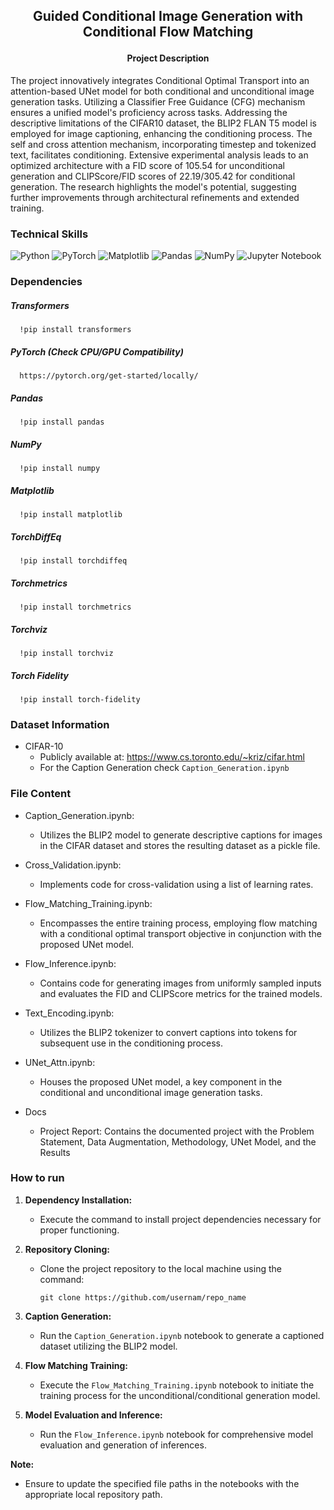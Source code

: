 <h2>
<p align='center'>
Guided Conditional Image Generation with Conditional Flow Matching
</p>
</h2>

<h4 align='center'> Project Description </h4>
The project innovatively integrates Conditional Optimal Transport into an attention-based UNet model for both conditional and unconditional image generation tasks. Utilizing a Classifier Free Guidance (CFG) mechanism ensures a unified model's proficiency across tasks. Addressing the descriptive limitations of the CIFAR10 dataset, the BLIP2 FLAN T5 model is employed for image captioning, enhancing the conditioning process. The self and cross attention mechanism, incorporating timestep and tokenized text, facilitates conditioning. Extensive experimental analysis leads to an optimized architecture with a FID score of 105.54 for unconditional generation and CLIPScore/FID scores of 22.19/305.42 for conditional generation. The research highlights the model's potential, suggesting further improvements through architectural refinements and extended training.

### Technical Skills 
![Python](https://img.shields.io/badge/python-3670A0?style=for-the-badge&logo=python&logoColor=ffdd54)
![PyTorch](https://img.shields.io/badge/PyTorch-%23EE4C2C.svg?style=for-the-badge&logo=PyTorch&logoColor=white)
![Matplotlib](https://img.shields.io/badge/Matplotlib-%23ffffff.svg?style=for-the-badge&logo=Matplotlib&logoColor=black)
![Pandas](https://img.shields.io/badge/pandas-%23150458.svg?style=for-the-badge&logo=pandas&logoColor=white)
![NumPy](https://img.shields.io/badge/numpy-%23013243.svg?style=for-the-badge&logo=numpy&logoColor=white)
![Jupyter Notebook](https://img.shields.io/badge/jupyter-%23FA0F00.svg?style=for-the-badge&logo=jupyter&logoColor=white)
<br>

### Dependencies
##### Transformers
      !pip install transformers
##### PyTorch (Check CPU/GPU Compatibility)
      https://pytorch.org/get-started/locally/
##### Pandas
      !pip install pandas
##### NumPy
      !pip install numpy
##### Matplotlib
      !pip install matplotlib
##### TorchDiffEq
      !pip install torchdiffeq
##### Torchmetrics
      !pip install torchmetrics
##### Torchviz
      !pip install torchviz
##### Torch Fidelity
      !pip install torch-fidelity

### Dataset Information
* CIFAR-10
   * Publicly available at: https://www.cs.toronto.edu/~kriz/cifar.html
   * For the Caption Generation check `Caption_Generation.ipynb`
  
### File Content
* Caption_Generation.ipynb:
   - Utilizes the BLIP2 model to generate descriptive captions for images in the CIFAR dataset and stores the resulting dataset as a pickle file.

* Cross_Validation.ipynb:
   - Implements code for cross-validation using a list of learning rates.

* Flow_Matching_Training.ipynb:
   - Encompasses the entire training process, employing flow matching with a conditional optimal transport objective in conjunction with the proposed UNet model.

* Flow_Inference.ipynb:
   - Contains code for generating images from uniformly sampled inputs and evaluates the FID and CLIPScore metrics for the trained models.

* Text_Encoding.ipynb:
   - Utilizes the BLIP2 tokenizer to convert captions into tokens for subsequent use in the conditioning process.

* UNet_Attn.ipynb:
   - Houses the proposed UNet model, a key component in the conditional and unconditional image generation tasks.

* Docs
   * Project Report: Contains the documented project with the Problem Statement, Data Augmentation, Methodology, UNet Model, and the Results

### How to run
1. **Dependency Installation:**
   - Execute the command to install project dependencies necessary for proper functioning.

2. **Repository Cloning:**
   - Clone the project repository to the local machine using the command:
     ```
     git clone https://github.com/usernam/repo_name
     ```

3. **Caption Generation:**
   - Run the `Caption_Generation.ipynb` notebook to generate a captioned dataset utilizing the BLIP2 model.

4. **Flow Matching Training:**
   - Execute the `Flow_Matching_Training.ipynb` notebook to initiate the training process for the unconditional/conditional generation model.

5. **Model Evaluation and Inference:**
   - Run the `Flow_Inference.ipynb` notebook for comprehensive model evaluation and generation of inferences.

**Note:**
   - Ensure to update the specified file paths in the notebooks with the appropriate local repository path.
